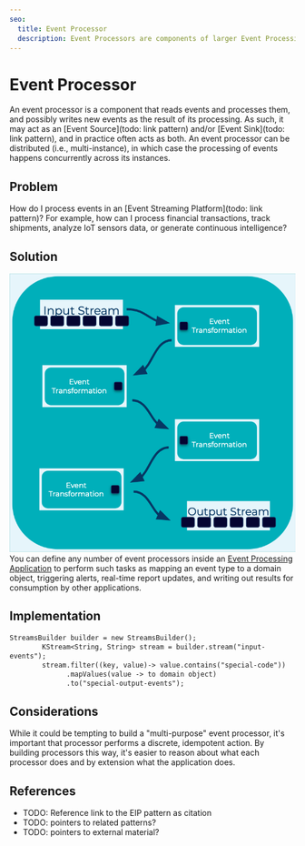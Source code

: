 ```yaml
---
seo:
  title: Event Processor
  description: Event Processors are components of larger Event Processing Applications which applies a discrete idempotent operation on an Event. 
---
```


# Event Processor
An event processor is a component that reads events and processes them, and possibly writes new events as the result of its processing. As such, it may act as an [Event Source](todo: link pattern) and/or [Event Sink](todo: link pattern), and in practice often acts as both. An event processor can be distributed (i.e., multi-instance), in which case the processing of events happens concurrently across its instances.

## Problem
How do I process events in an [Event Streaming Platform](todo: link pattern)? For example, how can I process financial transactions, track shipments, analyze IoT sensors data, or generate continuous intelligence?

## Solution
![event-processor](../img/event-processor.png)
You can define any number of event processors inside an [Event Processing Application](event-processing-application.md) to perform such tasks as mapping an event type to a domain object, triggering alerts, real-time report updates, and writing out results for consumption by other applications.

## Implementation

```
StreamsBuilder builder = new StreamsBuilder();
        KStream<String, String> stream = builder.stream("input-events");
        stream.filter((key, value)-> value.contains("special-code"))
              .mapValues(value -> to domain object)
              .to("special-output-events");
```

## Considerations

While it could be tempting to build a "multi-purpose" event processor, it's important that processor performs a discrete, idempotent action.  By building processors this way, it's easier to reason about what each processor does and by extension what the application does. 


## References
* TODO: Reference link to the EIP pattern as citation
* TODO: pointers to related patterns?
* TODO: pointers to external material?
